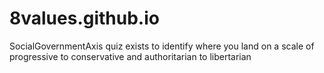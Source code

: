 # 8values.github.io
SocialGovernmentAxis quiz exists to identify where you land on a scale of progressive to conservative and authoritarian to libertarian
